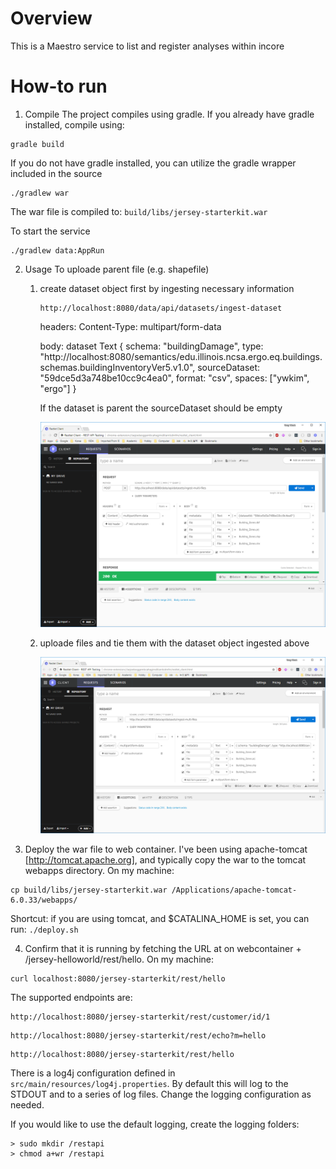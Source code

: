 Overview
========
This is a Maestro service to list and register analyses within incore

How-to run
==========
1) Compile
The project compiles using gradle.  If you already have gradle installed, compile using:
```
gradle build
```

If you do not have gradle installed, you can utilize the gradle wrapper included in the source
```
./gradlew war
```
The war file is compiled to: `build/libs/jersey-starterkit.war`


To start the service
```
./gradlew data:AppRun
```

2) Usage
To uploade parent file (e.g. shapefile)
    1) create dataset object first by ingesting necessary information
        ```
        http://localhost:8080/data/api/datasets/ingest-dataset 
        ```
        headers:
        Content-Type: multipart/form-data 
        
        body:
        dataset Text 
        { schema: "buildingDamage", type: "http://localhost:8080/semantics/edu.illinois.ncsa.ergo.eq.buildings.schemas.buildingInventoryVer5.v1.0", sourceDataset: "59dce5d3a748be10cc9c4ea0", format: "csv", spaces: ["ywkim", "ergo"] }
        
        If the dataset is parent the sourceDataset should be empty
        
        ![Figure 1](images/ingest-dataset.png?raw=true)

    2) uploade files and tie them with the dataset object ingested above
        
        ![Figure 2](images/ingest-multi-files.png?raw=true)

3) Deploy the war file to web container.  I've been using apache-tomcat [http://tomcat.apache.org], and typically copy the war to the tomcat webapps directory.  On my machine:
```
cp build/libs/jersey-starterkit.war /Applications/apache-tomcat-6.0.33/webapps/
```

Shortcut: if you are using tomcat, and $CATALINA_HOME is set, you can run: `./deploy.sh`


4) Confirm that it is running by fetching the URL at on webcontainer + /jersey-helloworld/rest/hello.  On my machine:
```
curl localhost:8080/jersey-starterkit/rest/hello
```

The supported endpoints are:
```
http://localhost:8080/jersey-starterkit/rest/customer/id/1
```
```
http://localhost:8080/jersey-starterkit/rest/echo?m=hello
```
```
http://localhost:8080/jersey-starterkit/rest/hello
```

There is a log4j configuration defined in `src/main/resources/log4j.properties`.  By default this will log to the STDOUT and to a series of log files.  Change the logging configuration as needed.

If you would like to use the default logging, create the logging folders:
```
> sudo mkdir /restapi
> chmod a+wr /restapi
````


